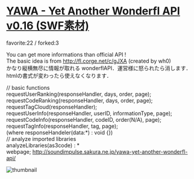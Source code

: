 # [YAWA - Yet Another Wonderfl API v0.16 (SWF素材)](http://fl.corge.net/c/krt3)

favorite:22 / forked:3

You can get more informations than official API !  
The basic idea is from http://fl.corge.net/c/gJXA (created by wh0)  
かなり縦横無尽に情報が取れる wonderflAPI．運営様に怒られたら消します．htmlの書式が変わったら使えなくなります．  
  
// basic functions  
requestUserRanking(responseHandler, days, order, page);  
requestCodeRanking(responseHandler, days, order, page);  
requestTagCloud(responseHandler);  
requestUserInfo(responseHandler, userID, informationType, page);  
requestCodeInfo(responseHandler, codeID, order(N/A), page);  
requestTagInfo(responseHandler, tag, page);  
(where responseHandeler(data:*) : void {})  
// analyze imported libraries  
analyzeLibraries(as3code) : *  
webpage; http://soundimpulse.sakura.ne.jp/yawa-yet-another-wonderfl-api/

![thumbnail](./thumbnail.jpg)
